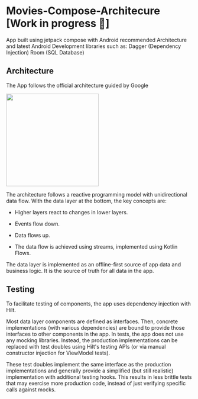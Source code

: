 # Movies-Compose-Architecure [Work in progress 🚧]
App built using jetpack compose with Android recommended Architecture and latest Android Development libraries such as: Dagger (Dependency Injection)
Room (SQL Database)

## Architecture
The App follows the official architecture guided by Google

<img src="https://user-images.githubusercontent.com/10743855/194925920-a3da4328-9f22-4c6f-88dd-68a970430f9a.png" width="250" />


The architecture follows a reactive programming model with unidirectional data flow. With the data layer at the bottom, the key concepts are:

- Higher layers react to changes in lower layers.

- Events flow down.

- Data flows up.

- The data flow is achieved using streams, implemented using Kotlin Flows.

The data layer is implemented as an offline-first source of app data and business logic. It is the source of truth for all data in the app.

## Testing

To facilitate testing of components, the app uses dependency injection with Hilt.

Most data layer components are defined as interfaces. 
Then, concrete implementations (with various dependencies) are bound to provide those interfaces to other components in the app. 
In tests, the app does not use any mocking libraries. 
Instead, the production implementations can be replaced with test doubles using Hilt's testing APIs (or via manual constructor injection for ViewModel tests).

These test doubles implement the same interface as the production implementations and generally provide a simplified (but still realistic) implementation with additional testing hooks. This results in less brittle tests that may exercise more production code, instead of just verifying specific calls against mocks.
